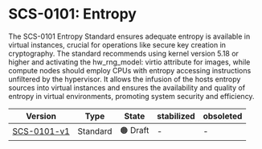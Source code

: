 # SCS-0101: Entropy

The SCS-0101 Entropy Standard ensures adequate entropy is available in virtual instances, crucial for operations like secure key creation in cryptography. The standard recommends using kernel version 5.18 or higher and activating the hw_rng_model: virtio attribute for images, while compute nodes should employ CPUs with entropy accessing instructions unfiltered by the hypervisor. It allows the infusion of the hosts entropy sources into virtual instances and ensures the availability and quality of entropy in virtual environments, promoting system security and efficiency.

| Version                                       | Type     | State    | stabilized | obsoleted |
| --------------------------------------------- | -------- | -------- | ---------- | --------- |
| [SCS-0101-v1](/standards/scs-0101-v1-entropy) | Standard | 🟠 Draft | -          | -         |
